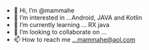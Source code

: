 - 👋 Hi, I’m @mammahe
- 👀 I’m interested in ...Android, JAVA and Kotlin
- 🌱 I’m currently learning ... RX java
- 💞️ I’m looking to collaborate on ...
- 📫 How to reach me ...mammahe@aol.com

<!---
mammahe/mammahe is a ✨ special ✨ repository because its `README.md` (this file) appears on your GitHub profile.
You can click the Preview link to take a look at your changes.
--->
